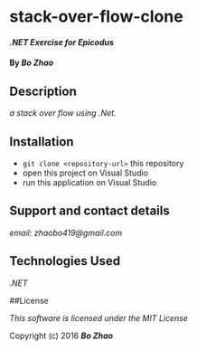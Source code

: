 # stack-over-flow-clone

#### _.NET Exercise for Epicodus_

#### By _**Bo Zhao**_

## Description

_a stack over flow using .Net._

## Installation

* `git clone <repository-url>` this repository
* open this project on Visual Studio
* run this application on Visual Studio

## Support and contact details

_email: zhaobo419@gmail.com_

## Technologies Used

_.NET_

##License

*This software is licensed under the MIT License*

Copyright (c) 2016 **_Bo Zhao_**
